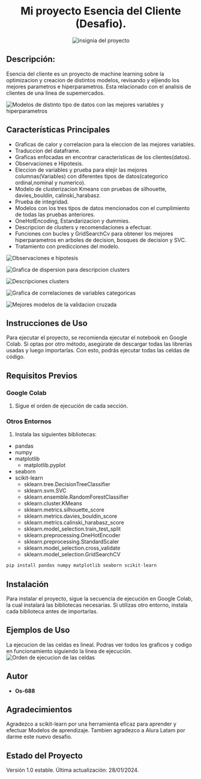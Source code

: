 <p align="center">
   <h1 align="center"> Mi proyecto Esencia del Cliente (Desafio).</h1>
</p>


<p align="center"><img src="Imagenes/challenge2.png" alt="insignia del proyecto"></p>

## Descripción:

Esencia del cliente es un proyecto de machine learning sobre la optimizacion y creacion de distintos modelos, revisando y eljiendo los mejores parametros e hiperparametros. 
Esta relacionado con el analisis de clientes de una linea de supemercados.

![Modelos de distinto tipo de datos con las mejores variables y hiperparametros](Imagenes/img_descripcion.PNG)

## Características Principales

- Graficas de calor y correlacion para la eleccion de las mejores variables.
- Traduccion del dataframe.
- Graficas enfocadas en encontrar caracteristicas de los clientes(datos).
- Observaciones e Hipotesis.
- Eleccion de variables y prueba para elejir las mejores columnas(Variables) con diferentes tipos de datos(categorico ordinal,nominal y numerico).
- Modelo de clusterizacion Kmeans con pruebas de silhouette, davies_bouldin, calinski_harabasz.
- Prueba de integridad.
- Modelos con los tres tipos de datos mencionados con el cumplimiento de todas las pruebas anteriores.
- OneHotEncoding, Estandarizacion y dummies.
- Descripcion de clusters y recomendaciones a efectuar.
- Funciones con bucles y GridSearchCv para obtener los mejores hiperparametros en arboles de decision, bosques de decision y SVC.
- Tratamiento con predicciones del modelo.

![Observaciones e hipotesis](Imagenes/img_2.PNG)

![Grafica de dispersion para descripcion clusters](Imagenes/img-3.PNG)

![Descripciones clusters](Imagenes/img_4.PNG)

![Grafica de correlaciones de variables categoricas](Imagenes/img_5.PNG)

![Mejores modelos de la validacion cruzada](Imagenes/img_6.PNG)

## Instrucciones de Uso

Para ejecutar el proyecto, se recomienda ejecutar el notebook en Google Colab. Si optas por otro método, asegúrate de descargar todas las librerías usadas y luego importarlas. Con esto, podrás ejecutar todas las celdas de código.


## Requisitos Previos

### Google Colab
1. Sigue el orden de ejecución de cada sección.

### Otros Entornos
1. Instala las siguientes bibliotecas:
   
  - pandas
  - numpy
  - matplotlib
     - matplotlib.pyplot 
  - seaborn
  - scikit-learn
     - sklearn.tree.DecisionTreeClassifier
     - sklearn.svm.SVC
     - sklearn.ensemble.RandomForestClassifier
     - sklearn.cluster.KMeans
     - sklearn.metrics.silhouette_score
     - sklearn.metrics.davies_bouldin_score
     - sklearn.metrics.calinski_harabasz_score
     - sklearn.model_selection.train_test_split
     - sklearn.preprocessing.OneHotEncoder
     - sklearn.preprocessing.StandardScaler
     - sklearn.model_selection.cross_validate
     - sklearn.model_selection.GridSearchCV


```python
pip install pandas numpy matplotlib seaborn scikit-learn

```

## Instalación

Para instalar el proyecto, sigue la secuencia de ejecución en Google Colab, la cual instalará las bibliotecas necesarias. Si utilizas otro entorno, instala cada biblioteca antes de importarlas.

## Ejemplos de Uso

La ejecucion de las celdas es lineal. Podras ver todos los graficos y codigo en funcionamiento siguiendo la linea de ejecución.
![Orden de ejecucion de las celdas](Imagenes/img_orden_ejecucion.PNG)

## Autor

- **Os-688**

## Agradecimientos

Agradezco a scikit-learn por una herramienta eficaz para aprender y efectuar Modelos de aprendizaje. Tambien agradezco a Alura Latam por darme este nuevo desafio.

## Estado del Proyecto

Versión 1.0 estable. Última actualización: 28/01/2024.
